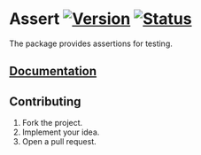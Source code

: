 # Assert [![Version][version-img]][version-url] [![Status][status-img]][status-url]

The package provides assertions for testing.

## [Documentation][docs]

## Contributing

1. Fork the project.
2. Implement your idea.
3. Open a pull request.

[version-img]: https://img.shields.io/crates/v/assert.svg
[version-url]: https://crates.io/crates/assert
[status-img]: https://travis-ci.org/stainless-steel/assert.svg?branch=master
[status-url]: https://travis-ci.org/stainless-steel/assert
[docs]: https://stainless-steel.github.io/assert
